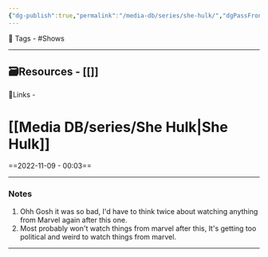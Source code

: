 ```yaml
---
{"dg-publish":true,"permalink":"/media-db/series/she-hulk/","dgPassFrontmatter":true,"noteIcon":"1","created":"2023-11-14T21:08:39.665+05:30","updated":"2023-12-12T23:36:19.210+05:30"}
---
```


 🧶 Tags - #Shows 

---
 🗃Resources - [[]]
---
 🔗Links -

# [[Media DB/series/She Hulk\|She Hulk]]
==2022-11-09 - 00:03==

---
### Notes
1. Ohh Gosh it was so bad, I'd have to think twice about watching anything from Marvel again after this one.
2. Most probably won't watch things from marvel after this, It's getting too political and weird to watch things from marvel.

---
